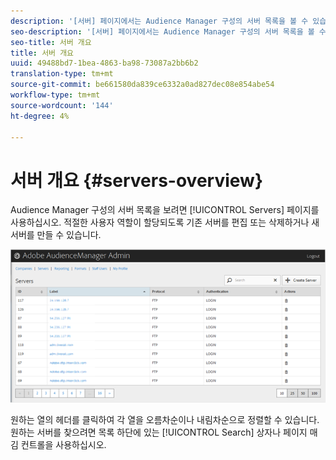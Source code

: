 ```yaml
---
description: '[서버] 페이지에서는 Audience Manager 구성의 서버 목록을 볼 수 있습니다. 적절한 사용자 역할이 할당되도록 기존 서버를 편집 또는 삭제하거나 새 서버를 만들 수 있습니다.'
seo-description: '[서버] 페이지에서는 Audience Manager 구성의 서버 목록을 볼 수 있습니다. 적절한 사용자 역할이 할당되도록 기존 서버를 편집 또는 삭제하거나 새 서버를 만들 수 있습니다.'
seo-title: 서버 개요
title: 서버 개요
uuid: 49488bd7-1bea-4863-ba98-73087a2bb6b2
translation-type: tm+mt
source-git-commit: be661580da839ce6332a0ad827dec08e854abe54
workflow-type: tm+mt
source-wordcount: '144'
ht-degree: 4%

---
```



# 서버 개요 {#servers-overview}

Audience Manager 구성의 서버 목록을 보려면 [!UICONTROL Servers] 페이지를 사용하십시오. 적절한 사용자 역할이 할당되도록 기존 서버를 편집 또는 삭제하거나 새 서버를 만들 수 있습니다.

<!-- c_servers.xml -->

![](assets/servers.png)

원하는 열의 헤더를 클릭하여 각 열을 오름차순이나 내림차순으로 정렬할 수 있습니다. 원하는 서버를 찾으려면 목록 하단에 있는 [!UICONTROL Search] 상자나 페이지 매김 컨트롤을 사용하십시오.